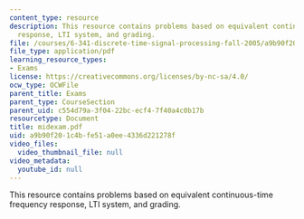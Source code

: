 ```yaml
---
content_type: resource
description: This resource contains problems based on equivalent continuous-time frequency
  response, LTI system, and grading.
file: /courses/6-341-discrete-time-signal-processing-fall-2005/a9b90f201c4bfe51a0ee4336d221278f_midexam.pdf
file_type: application/pdf
learning_resource_types:
- Exams
license: https://creativecommons.org/licenses/by-nc-sa/4.0/
ocw_type: OCWFile
parent_title: Exams
parent_type: CourseSection
parent_uid: c554d79a-3f04-22bc-ecf4-7f40a4c0b17b
resourcetype: Document
title: midexam.pdf
uid: a9b90f20-1c4b-fe51-a0ee-4336d221278f
video_files:
  video_thumbnail_file: null
video_metadata:
  youtube_id: null
---
```

This resource contains problems based on equivalent continuous-time frequency response, LTI system, and grading.